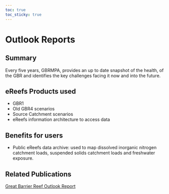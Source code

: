 ```yaml
---
toc: true
toc_sticky: true
---
```


# Outlook Reports

## Summary
Every five years, GBRMPA, provides an up to date snapshot of the health, of  the GBR and identifies the key challenges facing it now and into the future. 

## eReefs Products used
- GBR1 
- Old GBR4 scenarios
- Source Catchment scenarios
- eReefs information architecture to access data

## Benefits for users
- Public eReefs data archive: used to map dissolved inorganic nitrogen catchment loads,  suspended solids catchment loads and freshwater exposure.

## Related Publications
<a href="https://www.stateoftheenvironment.des.qld.gov.au/biodiversity/management-responses/policy-and-programs/great-barrier-reef-outlook-report">Great Barrier Reef Outlook Report</a>
